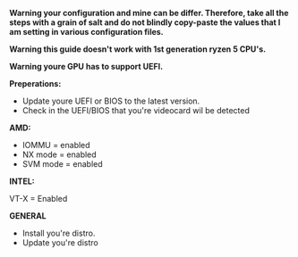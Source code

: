**Warning your configuration and mine can be differ. Therefore, take all the steps with a grain of salt and do not blindly copy-paste the values that I am setting in various configuration files.** 

**Warning this guide doesn't work with 1st generation ryzen 5 CPU's.**

**Warning youre GPU has to support UEFI.**











**Preperations:**

- Update youre UEFI or BIOS to the latest version.
- Check in the UEFI/BIOS that you're videocard wil be detected

**AMD:**

- IOMMU = enabled
- NX mode = enabled
- SVM mode = enabled

**INTEL:**

VT-X = Enabled

**GENERAL**

- Install you're distro. 
- Update you're distro


